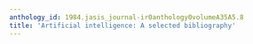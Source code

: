 ```yaml
---
anthology_id: 1984.jasis_journal-ir0anthology0volumeA35A5.8
title: 'Artificial intelligence: A selected bibliography'
---
```

